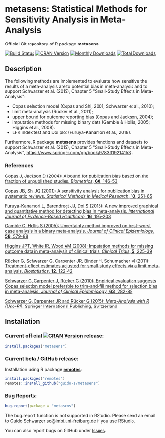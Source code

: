 # metasens: Statistical Methods for Sensitivity Analysis in Meta-Analysis
Official Git repository of R package **metasens**

[![Build Status](https://travis-ci.org/guido-s/metasens.svg?branch=master)](https://travis-ci.org/guido-s/metasens)
[![CRAN Version](http://www.r-pkg.org/badges/version/metasens)](https://cran.r-project.org/package=metasens)
[![Monthly Downloads](http://cranlogs.r-pkg.org/badges/metasens)](http://cranlogs.r-pkg.org/badges/metasens)
[![Total Downloads](http://cranlogs.r-pkg.org/badges/grand-total/metasens)](http://cranlogs.r-pkg.org/badges/grand-total/metasens)


## Description

The following methods are implemented to evaluate how sensitive the results of a meta-analysis are to potential bias in meta-analysis and to support Schwarzer et al. (2015), Chapter 5 "Small-Study Effects in Meta-Analysis":
 - Copas selection model (Copas and Shi, 2001; Schwarzer et al., 2010);
 - limit meta-analysis (Rücker et al., 2011);
 - upper bound for outcome reporting bias (Copas and Jackson, 2004);
 - imputation methods for missing binary data (Gamble & Hollis, 2005; Higgins et al., 2008).
 - LFK index test and Doi plot (Furuya-Kanamori et al., 2018).

Furthermore, R package **metasens** provides functions and datasets to
support Schwarzer et al. (2015), Chapter 5 "Small-Study Effects in
Meta-Analysis", https://www.springer.com/gp/book/9783319214153 .

### References

[Copas J, Jackson D (2004): A bound for publication bias based on the fraction of unpublished studies. *Biometrics*, **60**, 146-53](https://scholar.google.de/scholar?q=Copas+Jackson+2004+A+bound+for+publication+bias+based+on+the+fraction+of+unpublished+studies)

[Copas JB, Shi JQ (2001): A sensitivity analysis for publication bias in systematic reviews. *Statistical Methods in Medical Research*, **10**, 251-65](https://scholar.google.de/scholar?q=Copas+Shi+2001+A+sensitivity+analysis+for+publication+bias+in+systematic+reviews)


[Furuya-Kanamori L, Barendregt JJ, Doi S (2018): A new improved graphical and quantitative method for detecting bias in meta-analysis. *International Journal of Evidence-Based Healthcare*, **16**, 195-203](https://scholar.google.de/scholar?q=10.1097%2FXEB.0000000000000141)

[Gamble C, Hollis S (2005): Uncertainty method improved on best–worst case analysis in a binary meta-analysis. *Journal of Clinical Epidemiology*, **58**, 579-88](https://scholar.google.de/scholar?q=Gamble+Hollis+2005+Uncertainty+Meta)

[Higgins JPT, White IR, Wood AM (2008): Imputation methods for missing outcome data in meta-analysis of clinical trials. *Clinical Trials*, **5**, 225-39](https://scholar.google.de/scholar?q=Higgins+White+Wood+2008+Imputation+methods+Clinical+Trials)

[Rücker G, Schwarzer G, Carpenter JR, Binder H, Schumacher M (2011): Treatment-effect estimates adjusted for small-study effects via a limit meta-analysis. *Biostatistics*, **12**, 122-42](https://scholar.google.de/scholar?q=Rücker+Schwarzer+Carpenter+Binder+Schumacher+2011+Treatment-effect+estimates+adjusted+for+small-study+effects+via+a+limit+meta-analysis)

[Schwarzer G, Carpenter J, Rücker G (2010): Empirical evaluation suggests Copas selection model preferable to trim-and-fill method for selection bias in meta-analysis. *Journal of Clinical Epidemiology*, **63**, 282-88](https://scholar.google.de/scholar?q=Schwarzer+Carpenter+Rücker+2010+Empirical+evaluation+suggests+Copas+selection+model+preferable+to+trim-and-fill+method+for+selection+bias+in+meta-analysis)

[Schwarzer G, Carpenter JR and Rücker G (2015): *Meta-Analysis with R (Use-R!)*. Springer International Publishing, Switzerland](http://www.springer.com/gp/book/9783319214153)


## Installation

### Current official [![CRAN Version](http://www.r-pkg.org/badges/version/metasens)](https://cran.r-project.org/package=metasens) release:
```r
install.packages("metasens")
```

### Current beta / GitHub release:

Installation using R package
[**remotes**](https://cran.r-project.org/package=remotes):
```r
install.packages("remotes")
remotes::install_github("guido-s/metasens")
```


### Bug Reports:

```r
bug.report(package = "metasens")
```

The bug.report function is not supported in RStudio. Please send an
email to Guido Schwarzer <sc@imbi.uni-freiburg.de> if you use RStudio.

You can also report bugs on GitHub under [Issues](https://github.com/guido-s/metasens/issues).
